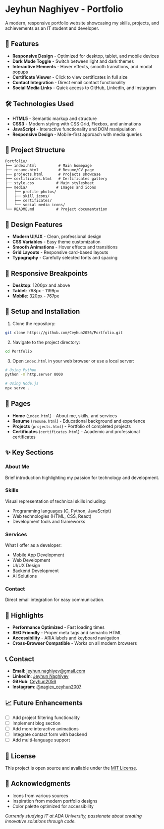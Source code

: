 # Jeyhun Naghiyev - Portfolio

A modern, responsive portfolio website showcasing my skills, projects, and achievements as an IT student and developer.

## 🚀 Features

- **Responsive Design** - Optimized for desktop, tablet, and mobile devices
- **Dark Mode Toggle** - Switch between light and dark themes
- **Interactive Elements** - Hover effects, smooth transitions, and modal popups
- **Certificate Viewer** - Click to view certificates in full size
- **Contact Integration** - Direct email contact functionality
- **Social Media Links** - Quick access to GitHub, LinkedIn, and Instagram

## 🛠️ Technologies Used

- **HTML5** - Semantic markup and structure
- **CSS3** - Modern styling with CSS Grid, Flexbox, and animations
- **JavaScript** - Interactive functionality and DOM manipulation
- **Responsive Design** - Mobile-first approach with media queries

## 📁 Project Structure

```
Portfolio/
├── index.html          # Main homepage
├── resume.html         # Resume/CV page
├── projects.html       # Projects showcase
├── certificates.html   # Certificates gallery
├── style.css          # Main stylesheet
├── media/             # Images and icons
│   ├── profile photos/
│   ├── skill icons/
│   ├── certificates/
│   └── social media icons/
└── README.md          # Project documentation
```

## 🎨 Design Features

- **Modern UI/UX** - Clean, professional design
- **CSS Variables** - Easy theme customization
- **Smooth Animations** - Hover effects and transitions
- **Grid Layouts** - Responsive card-based layouts
- **Typography** - Carefully selected fonts and spacing

## 📱 Responsive Breakpoints

- **Desktop**: 1200px and above
- **Tablet**: 768px - 1199px
- **Mobile**: 320px - 767px

## 🔧 Setup and Installation

1. Clone the repository:
```bash
git clone https://github.com/Ceyhun2056/Portfolio.git
```

2. Navigate to the project directory:
```bash
cd Portfolio
```

3. Open `index.html` in your web browser or use a local server:
```bash
# Using Python
python -m http.server 8000

# Using Node.js
npx serve .
```

## 📄 Pages

- **Home** (`index.html`) - About me, skills, and services
- **Resume** (`resume.html`) - Educational background and experience
- **Projects** (`projects.html`) - Portfolio of completed projects
- **Certificates** (`certificates.html`) - Academic and professional certificates

## ✨ Key Sections

### About Me
Brief introduction highlighting my passion for technology and development.

### Skills
Visual representation of technical skills including:
- Programming languages (C, Python, JavaScript)
- Web technologies (HTML, CSS, React)
- Development tools and frameworks

### Services
What I offer as a developer:
- Mobile App Development
- Web Development
- UI/UX Design
- Backend Development
- AI Solutions

### Contact
Direct email integration for easy communication.

## 🌟 Highlights

- **Performance Optimized** - Fast loading times
- **SEO Friendly** - Proper meta tags and semantic HTML
- **Accessibility** - ARIA labels and keyboard navigation
- **Cross-Browser Compatible** - Works on all modern browsers

## 📞 Contact

- **Email**: [jeyhun.naghiyev@gmail.com](mailto:jeyhun.naghiyev@gmail.com)
- **LinkedIn**: [Jeyhun Naghiyev](https://www.linkedin.com/in/jeyhun-naghiyev-b644bb28b/)
- **GitHub**: [Ceyhun2056](https://github.com/Ceyhun2056)
- **Instagram**: [@nagiev_ceyhun2007](https://www.instagram.com/nagiev_ceyhun2007/)

## 📈 Future Enhancements

- [ ] Add project filtering functionality
- [ ] Implement blog section
- [ ] Add more interactive animations
- [ ] Integrate contact form with backend
- [ ] Add multi-language support

## 📝 License

This project is open source and available under the [MIT License](LICENSE).

## 🙏 Acknowledgments

- Icons from various sources
- Inspiration from modern portfolio designs
- Color palette optimized for accessibility


*Currently studying IT at ADA University, passionate about creating innovative solutions through code.*